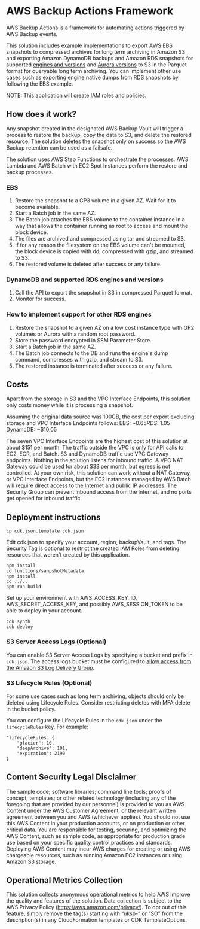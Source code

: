 # AWS Backup Actions Framework

AWS Backup Actions is a framework for automating actions triggered by AWS Backup events. 

This solution includes example implementations to export AWS EBS snapshots to compressed archives for long term archiving in Amazon S3 and exporting Amazon DynamoDB backups and Amazon RDS snapshots for supported [engines and versions][1] and [Aurora versions][2] to S3 in the Parquet format for queryable long term archiving. You can implement other use cases such as exporting engine native dumps from RDS snapshots by following the EBS example.

NOTE: This application will create IAM roles and policies.

## How does it work?
Any snapshot created in the designated AWS Backup Vault will trigger a process to restore the backup, copy the data to
S3, and delete the restored resource. The solution deletes the snapshot only on success so the AWS Backup retention can be used as a failsafe.

The solution uses AWS Step Functions to orchestrate the processes. AWS Lambda and AWS Batch with EC2 Spot Instances perform the
restore and backup processes.

### EBS
1. Restore the snapshot to a GP3 volume in a given AZ. Wait for it to become available.
2. Start a Batch job in the same AZ.
3. The Batch job attaches the EBS volume to the container instance in a way that allows the container running as root to access and mount the block device.
4. The files are archived and compressed using tar and streamed to S3.
5. If for any reason the filesystem on the EBS volume can't be mounted, the block device is copied with dd, compressed with gzip, and streamed to S3.
6. The restored volume is deleted after success or any failure.

### DynamoDB and supported RDS engines and versions
1. Call the API to export the snapshot in S3 in compressed Parquet format.
2. Monitor for success.

### How to implement support for other RDS engines
1. Restore the snapshot to a given AZ on a low cost instance type with GP2 volumes or Aurora with a random root password.
2. Store the password encrypted in SSM Parameter Store.
3. Start a Batch job in the same AZ.
4. The Batch job connects to the DB and runs the engine's dump command, compresses with gzip, and stream to S3.
5. The restored instance is terminated after success or any failure.

## Costs
Apart from the storage in S3 and the VPC Interface Endpoints, this solution only costs money while it is processing a snapshot.

Assuming the original data source was 100GB, the cost per export excluding storage and VPC Interface Endpoints follows:
EBS: ~$0.65
RDS: ~$1.05
DynamoDB: ~$10.05

The seven VPC Interface Endpoints are the highest cost of this solution at about $151 per month. The traffic outside the VPC is only for API calls to EC2, ECR, and Batch. S3 and DynamoDB traffic use VPC Gateway endpoints. Nothing in the solution listens for inbound traffic. A VPC NAT Gateway could be used for about $33 per month, but egress is not controlled. At your own risk, this solution can work without a NAT Gateway or VPC Interface Endpoints, but the EC2 instances managed by AWS Batch will require direct access to the Internet and public IP addresses. The Security Group can prevent inbound access from the Internet, and no ports get opened for inbound traffic.

## Deployment instructions
```
cp cdk.json.template cdk.json
```

Edit cdk.json to specify your account, region, backupVault, and tags. The Security Tag is optional to restrict the created IAM Roles
from deleting resources that weren't created by this application.

```
npm install
cd functions/sanpshotMetadata
npm install
cd ../..
npm run build
```

Set up your environment with AWS_ACCESS_KEY_ID, AWS_SECRET_ACCESS_KEY, and possibly AWS_SESSION_TOKEN to be able to
deploy in your account.

```
cdk synth
cdk deploy
```

### S3 Server Access Logs (Optional)
You can enable S3 Server Access Logs by specifying a bucket and prefix in `cdk.json`. The access logs bucket must be configured to [allow access from the Amazon S3 Log Delivery Group][3].

### S3 Lifecycle Rules (Optional)
For some use cases such as long term archiving, objects should only be deleted using Lifecycle Rules. Consider restricting deletes with MFA delete in the bucket policy.

You can configure the Lifecycle Rules in the `cdk.json` under the `lifecycleRules` key. For example:

```
"lifecycleRules: {
    "glacier": 10,
    "deepArchive": 101,
    "expiration": 2190
}
```

[1]: https://docs.aws.amazon.com/AmazonRDS/latest/UserGuide/USER_ExportSnapshot.html
[2]: https://docs.aws.amazon.com/AmazonRDS/latest/AuroraUserGuide/USER_ExportSnapshot.html
[3]: https://docs.aws.amazon.com/AmazonS3/latest/userguide/enable-server-access-logging.html#grant-log-delivery-permissions-general


## Content Security Legal Disclaimer
The sample code; software libraries; command line tools; proofs of concept; templates; or other related technology (including any of the foregoing that are provided by our personnel) is provided to you as AWS Content under the AWS Customer Agreement, or the relevant written agreement between you and AWS (whichever applies). You should not use this AWS Content in your production accounts, or on production or other critical data. You are responsible for testing, securing, and optimizing the AWS Content, such as sample code, as appropriate for production grade use based on your specific quality control practices and standards. Deploying AWS Content may incur AWS charges for creating or using AWS chargeable resources, such as running Amazon EC2 instances or using Amazon S3 storage.

## Operational Metrics Collection
This solution collects anonymous operational metrics to help AWS improve the quality and features of the solution. Data collection is subject to the AWS Privacy Policy (https://aws.amazon.com/privacy/). To opt out of this feature, simply remove the tag(s) starting with “uksb-” or “SO” from the description(s) in any CloudFormation templates or CDK TemplateOptions.

